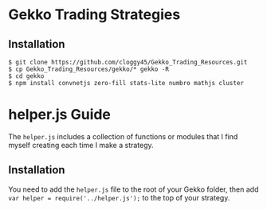 # Gekko Trading Strategies

## Installation

```
$ git clone https://github.com/cloggy45/Gekko_Trading_Resources.git
$ cp Gekko_Trading_Resources/gekko/* gekko -R
$ cd gekko
$ npm install convnetjs zero-fill stats-lite numbro mathjs cluster
```

# helper.js Guide

The ```helper.js``` includes a collection of functions or modules that I find myself creating each time I make a strategy.

## Installation

You need to add the ```helper.js``` file to the root of your Gekko folder, then add ``var helper = require('../helper.js');`` to the top of your strategy.
